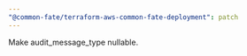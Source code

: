 ```yaml
---
"@common-fate/terraform-aws-common-fate-deployment": patch
---
```


Make audit_message_type nullable.
